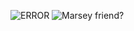 ![ERROR](https://i.ibb.co/PknbBBS/Untitled176-20250420202657.png)
![Marsey](https://i.pinimg.com/736x/62/b9/22/62b9229195fd30a0ff710248ddfd6b77.jpg)
friend?
